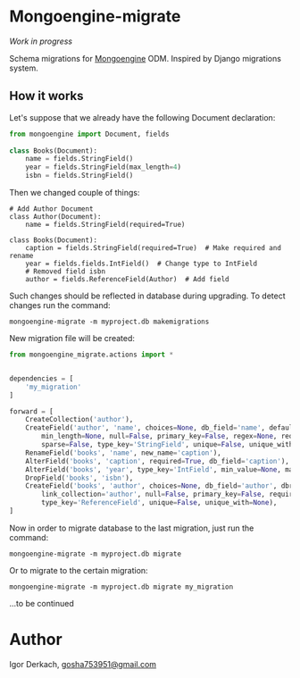 # Mongoengine-migrate

*Work in progress*

Schema migrations for [Mongoengine](http://mongoengine.org/) ODM. Inspired by Django migrations system.

## How it works

Let's suppose that we already have the following Document declaration:

```python
from mongoengine import Document, fields
    
class Books(Document):
    name = fields.StringField()
    year = fields.StringField(max_length=4)
    isbn = fields.StringField()
```

Then we changed couple of things:

```
# Add Author Document
class Author(Document):
    name = fields.StringField(required=True)

class Books(Document):
    caption = fields.StringField(required=True)  # Make required and rename
    year = fields.fields.IntField()  # Change type to IntField
    # Removed field isbn
    author = fields.ReferenceField(Author)  # Add field
```

Such changes should be reflected in database during upgrading. To 
detect changes run the command:

```shell script
mongoengine-migrate -m myproject.db makemigrations
```

New migration file will be created:

```python
from mongoengine_migrate.actions import *


dependencies = [
    'my_migration'
]

forward = [
    CreateCollection('author'),
    CreateField('author', 'name', choices=None, db_field='name', default=None, max_length=None,
        min_length=None, null=False, primary_key=False, regex=None, required=True,
        sparse=False, type_key='StringField', unique=False, unique_with=None),
    RenameField('books', 'name', new_name='caption'),
    AlterField('books', 'caption', required=True, db_field='caption'),
    AlterField('books', 'year', type_key='IntField', min_value=None, max_value=None),
    DropField('books', 'isbn'),
    CreateField('books', 'author', choices=None, db_field='author', dbref=False, default=None,
        link_collection='author', null=False, primary_key=False, required=False, sparse=False,
        type_key='ReferenceField', unique=False, unique_with=None),
]
```

Now in order to migrate database to the last migration, just run the command:

```shell script
mongoengine-migrate -m myproject.db migrate
```

Or to migrate to the certain migration:

```shell script
mongoengine-migrate -m myproject.db migrate my_migration
```
...to be continued 

# Author

Igor Derkach, gosha753951@gmail.com